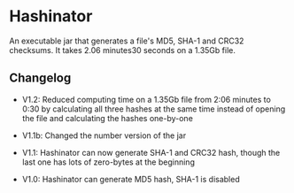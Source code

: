 # Hashinator
An executable jar that generates a file's MD5, SHA-1 and CRC32 checksums. It takes 2.06 minutes30 seconds on a 1.35Gb file.

## Changelog
* V1.2: Reduced computing time on a 1.35Gb file from 2:06 minutes to 0:30 by calculating all three hashes at the same time instead of opening the file and calculating the hashes one-by-one

* V1.1b: Changed the number version of the jar

* V1.1: Hashinator can now generate SHA-1 and CRC32 hash, though the last one has lots of zero-bytes at the beginning

* V1.0: Hashinator can generate MD5 hash, SHA-1 is disabled
